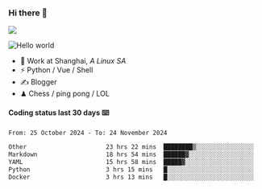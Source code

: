 ### Hi there 👋
![](https://komarev.com/ghpvc/?username=Xuhandsome)


<img src="https://github-readme-stats.vercel.app/api?username=XuHandsome&show_icons=true&theme=merko" alt="Hello world">

<br/>

- 🍻  Work at Shanghai, _A Linux SA_
- ⚡  Python / Vue / Shell
- ✍️  Blogger
- ♟  Chess / ping pong / LOL

#### Coding status last 30 days ⌨️

<!--START_SECTION:waka-->

```txt
From: 25 October 2024 - To: 24 November 2024

Other                      23 hrs 22 mins  ████████▒░░░░░░░░░░░░░░░░   33.27 %
Markdown                   18 hrs 54 mins  ██████▓░░░░░░░░░░░░░░░░░░   26.91 %
YAML                       15 hrs 58 mins  █████▓░░░░░░░░░░░░░░░░░░░   22.73 %
Python                     3 hrs 15 mins   █░░░░░░░░░░░░░░░░░░░░░░░░   04.64 %
Docker                     3 hrs 13 mins   █░░░░░░░░░░░░░░░░░░░░░░░░   04.60 %
```

<!--END_SECTION:waka-->

